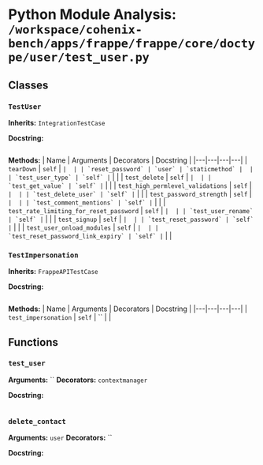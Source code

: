 # Python Module Analysis: `/workspace/cohenix-bench/apps/frappe/frappe/core/doctype/user/test_user.py`

## Classes

### `TestUser`
**Inherits:** `IntegrationTestCase`


**Docstring:**
```

```

**Methods:**
| Name | Arguments | Decorators | Docstring |
|---|---|---|---|
| `tearDown` | `self` | `` |  |
| `reset_password` | `user` | `staticmethod` |  |
| `test_user_type` | `self` | `` |  |
| `test_delete` | `self` | `` |  |
| `test_get_value` | `self` | `` |  |
| `test_high_permlevel_validations` | `self` | `` |  |
| `test_delete_user` | `self` | `` |  |
| `test_password_strength` | `self` | `` |  |
| `test_comment_mentions` | `self` | `` |  |
| `test_rate_limiting_for_reset_password` | `self` | `` |  |
| `test_user_rename` | `self` | `` |  |
| `test_signup` | `self` | `` |  |
| `test_reset_password` | `self` | `` |  |
| `test_user_onload_modules` | `self` | `` |  |
| `test_reset_password_link_expiry` | `self` | `` |  |


### `TestImpersonation`
**Inherits:** `FrappeAPITestCase`


**Docstring:**
```

```

**Methods:**
| Name | Arguments | Decorators | Docstring |
|---|---|---|---|
| `test_impersonation` | `self` | `` |  |





## Functions

### `test_user`
**Arguments:** ``
**Decorators:** `contextmanager`

**Docstring:**
```

```
### `delete_contact`
**Arguments:** `user`
**Decorators:** ``

**Docstring:**
```

```

